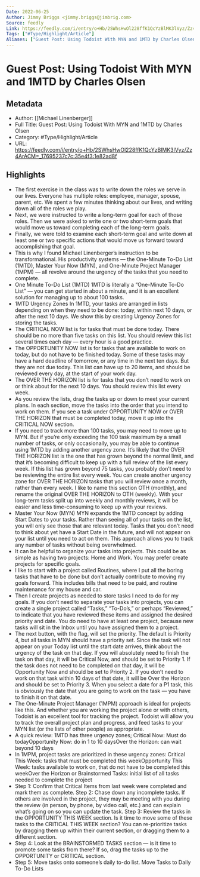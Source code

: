 ```yaml
---
Date: 2022-06-25
Author: Jimmy Briggs <jimmy.briggs@jimbrig.com>
Source: feedly
Link: https://feedly.com/i/entry/o+Hb/2SWhsHwOl228ffK1QcYzBlMK3lVyz/Zz4ArACM=_17695237c7c:35e4f3:1e82ad8f
Tags: ["#Type/Highlight/Article"]
Aliases: ["Guest Post: Using Todoist With MYN and 1MTD by Charles Olsen", "Guest Post: Using Todoist With MYN and 1MTD by Charles Olsen"]
---
```

# Guest Post: Using Todoist With MYN and 1MTD by Charles Olsen

## Metadata
- Author: [[Michael Linenberger]]
- Full Title: Guest Post: Using Todoist With MYN and 1MTD by Charles Olsen
- Category: #Type/Highlight/Article
- URL: https://feedly.com/i/entry/o+Hb/2SWhsHwOl228ffK1QcYzBlMK3lVyz/Zz4ArACM=_17695237c7c:35e4f3:1e82ad8f

## Highlights
- The first exercise in the class
  was to write down the roles we serve in our lives. Everyone has multiple roles:
  employee, manager, spouse, parent, etc. We spent a few minutes thinking about
  our lives, and writing down all of the roles we play.
- Next, we were instructed to write
  a long-term goal for each of those roles. Then we were asked to write one or
  two short-term goals that would move us toward completing each of the long-term
  goals.
- Finally, we were told to examine
  each short-term goal and write down at least one or two specific actions that
  would move us forward toward accomplishing that goal.
- This is why I found Michael
  Linenberger’s instruction to be transformational. His productivity systems —
  the One-Minute To-Do List (1MTD), Master Your Now (MYN), and One-Minute Project
  Manager (1MPM) — all revolve around the urgency of the tasks that you need to
  complete.
- One Minute To-Do List (1MTD)
  1MTD is literally a “One-Minute To-Do List” — you can get
  started in about a minute, and it is an excellent solution for managing up to
  about 100 tasks.
- 1MTD Urgency Zones
  In 1MTD, your tasks are arranged in lists depending on when
  they need to be done: today, within next 10 days, or after the next 10 days. We
  show this by creating Urgency Zones for storing the tasks.
- The CRITICAL NOW list is for tasks that must be done today.
  There should be no more than five tasks on this list. You should review this
  list several times each day — every hour is a good practice.
- The OPPORTUNITY NOW list is for
  tasks that are available to work on today, but do not have to be finished
  today. Some of these tasks may have a hard deadline of tomorrow, or any time in
  the next ten days. But they are not due today. This list can have up to 20
  items, and should be reviewed every day, at the start of your work day.
- The OVER THE HORIZON list is for
  tasks that you don’t need to work on or think about for the next 10 days. You
  should review this list every week.
- As you review the lists, drag the
  tasks up or down to meet your current plans. In each section, move the tasks
  into the order that you intend to work on them. If you see a task under
  OPPORTUNITY NOW or OVER THE HORIZON that must be completed today, move it up
  into the CRITICAL NOW section.
- If you need to track more than 100 tasks, you may need to
  move up to MYN. But if you’re only exceeding the 100 task maximum by a small
  number of tasks, or only occasionally, you may be able to continue using 1MTD
  by adding another urgency zone.
  It’s likely that the OVER THE
  HORIZON list is the one that has grown beyond the normal limit, and that it’s
  becoming difficult to keep up with a full review of the list every week. If
  this list has grown beyond 75 tasks, you probably don’t need to be reviewing
  the entire list every week.
  You can create another urgency
  zone for OVER THE HORIZON tasks that you will review once a month, rather than
  every week. I like to name this section OTH (monthly), and rename the original OVER THE
  HORIZON to OTH
  (weekly). With your long-term tasks split up into weekly and
  monthly reviews, it will be easier and less time-consuming to keep up with your
  reviews.
- Master Your Now (MYN)
  MYN expands the 1MTD concept by adding Start Dates to your
  tasks. Rather than seeing all of your tasks on the list, you will only see
  those that are relevant today. Tasks that you don’t need to think about yet
  have a Start Date in the future, and will not appear on your list until you
  need to act on them. This approach allows you to track any number of tasks without
  being overwhelmed.
- It can be helpful to organize your tasks into projects. This
  could be as simple as having two projects: Home and Work. You may prefer create
  projects for specific goals.
- I like to start with a project
  called Routines, where I put all the boring tasks that have to be done but
  don’t actually contribute to moving my goals forward. This includes bills that
  need to be paid, and routine maintenance for my house and car.
- Then I create projects as needed
  to store tasks I need to do for my goals. If you don’t need to separate your
  tasks into projects, you can create a single project called “Tasks,” “To-Do’s,”
  or perhaps “Reviewed,” to indicate that you have reviewed these items and
  assigned the desired priority and date. You do need to have at least one
  project, because new tasks will sit in the Inbox until you have assigned them
  to a project.
- The next button, with the flag, will set the priority. The
  default is Priority 4, but all tasks in MYN should have a priority set. Since
  the task will not appear on your Today list until the start date arrives, think
  about the urgency of the task on that day. If you will absolutely need to
  finish the task on that day, it will be Critical Now, and should be set to
  Priority 1.
  If the task does not need to be
  completed on that day, it will be Opportunity Now and should be set to Priority
  2. If you don’t need to work on that task within 10 days of that date, it will
  be Over the Horizon and should be set to Priority 3.
  When you select a date for a P1
  task, this is obviously the date that you are going to work on the task — you
  have to finish it on that date.
- The One-Minute Project Manager (1MPM)
  approach is ideal for projects like this. And whether you are working the
  project alone or with others, Todoist is an excellent tool for tracking the
  project. Todoist will allow you to track the overall project plan and progress,
  and feed tasks to your MYN list (or the lists of other people) as appropriate.
- A quick review: 1MTD has three
  urgency zones;
  Critical Now: Must do todayOpportunity Now: do in 1 to 10 daysOver the Horizon: can wait beyond 10 days
- In 1MPM, project tasks are prioritized in these urgency
  zones:
  Critical This Week: tasks that must be completed
  this weekOpportunity This Week: tasks available to work
  on, that do not have to be completed this weekOver the Horizon or Brainstormed Tasks: initial
  list of all tasks needed to complete the project
- Step 1: Confirm that Critical Items from last week
  were completed and mark them as complete.
  Step 2: Chase down any incomplete tasks. If others
  are involved in the project, they may be meeting with you during the review (in
  person, by phone, by video call, etc.) and can explain what’s going on so you
  can update the task. 
  Step 3: Review the tasks in the OPPORTUNITY THIS
  WEEK section. Is it time to move some of these tasks to the CRITICAL THIS WEEK
  section? You can re-prioritize tasks by dragging them up within their current
  section, or dragging them to a different section.
- Step 4: Look at the BRAINSTORMED TASKS section — is
  it time to promote some tasks from there? If so, drag the tasks up to the
  OPPORTUNITY or CRITICAL section.
- Step 5: Move tasks onto someone’s daily to-do list. 
  Move Tasks to Daily To-Do Lists
